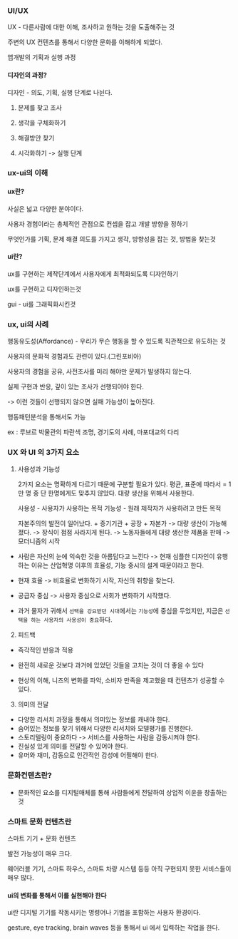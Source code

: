 ### UI/UX

UX - 다른사람에 대한 이해, 조사하고 원하는 것을 도출해주는 것

주변의 UX 컨텐츠를 통해서 다양한 문화를 이해하게 되었다.

앱개발의 기획과 실행 과정


#### 디자인의 과정?

디자인 - 의도, 기획, 실행 단계로 나뉜다.

1. 문제를 찾고 조사

2. 생각을 구체화하기

3. 해결방안 찾기

4. 시각화하기 -> 실행 단계


### ux-ui의 이해

#### ux란?

사실은 넓고 다양한 분야이다.

사용자 경험이라는 총체적인 관점으로 컨셉을 잡고 개발 방향을 정하기

무엇인가를 기획, 문제 해결 의도를 가지고 생각, 방향성을 잡는 것, 방법을 찾는것


#### ui란?

ux를 구현하는 제작단계에서 사용자에게 최적화되도록 디자인하기

ux를 구현하고 디자인하는것

gui - ui를 그래픽화시킨것


### ux, ui의 사례

행동유도성(Affordance) - 우리가 무슨 행동을 할 수 있도록 직관적으로 유도하는 것

사용자의 문화적 경험과도 관련이 있다.(그린포비아)

사용자의 경험을 공유, 사전조사를 미리 해야만 문제가 발생하지 않는다.

실제 구현과 반응, 깊이 있는 조사가 선행되어야 한다.

-> 이런 것들이 선행되지 않으면 실패 가능성이 높아진다.

행동패턴분석을 통해서도 가능

ex : 루브르 박물관의 파란색 조명, 경기도의 사례, 마포대교의 다리


### UX 와 UI 의 3가지 요소

1. 사용성과 기능성

    2가지 요소는 명확하게 다르기 때문에 구분할 필요가 있다.
    평균, 표준에 따라서 = 1만 명 중 단 한명에게도 맞추지 않았다. 대량 생산을 위해서 사용한다.

    사용성 - 사용자가 사용하는 목적
    기능성 - 원래 제작자가 사용하려고 만든 목적

    자본주의의 발전이 일어났다. + 증기기관 + 공장 + 자본가
    -> 대량 생산이 가능해졌다. -> 장식이 점점 사라지게 된다. -> 노동자들에게 대량 생산한 제품을 판매 -> 모더니즘의 시작

- 사람은 자신의 눈에 익숙한 것을 아름답다고 느낀다 -> 현재 심플한 디자인이 유행하는 이유는 산업혁명 이후의 효율성, 기능 중시의 설계 때문이라고 한다.

- 현재 효율 -> 비효율로 변화하기 시작, 자신의 취향을 찾는다.
   
- 공급자 중심 -> 사용자 중심으로 사회가 변화하기 시작했다.

- 과거 물자가 귀해서 `선택을 강요받던 시대`에서는 `기능성`에 중심을 두었지만, 지금은 `선택을 하는 사용자의 사용성이 중요`하다.


2. 피드백

- 즉각적인 반응과 적용

- 완전히 새로운 것보다 과거에 있었던 것들을 고치는 것이 더 좋을 수 있다

- 현상의 이해, 니즈의 변화를 파악, 소비자 만족을 제고했을 때 컨텐츠가 성공할 수 있다.

3. 의미의 전달

- 다양한 리서치 과정을 통해서 의미있는 정보를 캐내야 한다.
- 숨어있는 정보를 찾기 위해서 다양한 리서치와 모델평가를 진행한다.
- 스토리텔링이 중요하다 -> 서비스를 사용하는 사람을 감동시켜야 한다.
- 진실성 있게 의미를 전달할 수 있어야 한다.
- 유머와 재미, 감동으로 인간적인 감성에 어필해야 한다.

### 문화컨텐츠란?

- 문화적인 요소를 디지털매체를 통해 사람들에게 전달하여 상업적 이윤을 창출하는 것

### 스마트 문화 컨텐츠란

스마트 기기 + 문화 컨텐츠

발전 가능성이 매우 크다. 

웨어러블 기기, 스마트 하우스, 스마트 차량 시스템 등등 아직 구현되지 못한 서비스들이 매우 많다.

#### ui의 변화를 통해서 이를 실현해야 한다

ui란 디지털 기기를 작동시키는 명령어나 기법을 포함하는 사용자 환경이다.

gesture, eye tracking, brain waves 등을 통해서 ui 에서 입력하는 작업을 한다.

